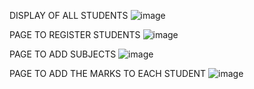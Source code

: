 DISPLAY OF ALL STUDENTS
![image](https://github.com/abhijeettrivedi1/student_database/assets/127127641/49b6042d-fafa-410f-8204-d2997a5f1d07)

PAGE TO REGISTER STUDENTS
![image](https://github.com/abhijeettrivedi1/student_database/assets/127127641/18c864a9-e766-48ab-affd-e40cf1beb3ce)


PAGE TO ADD SUBJECTS
![image](https://github.com/abhijeettrivedi1/student_database/assets/127127641/a0a0e155-0bf3-4f4c-ae46-0004510f2ba9)


PAGE TO ADD THE MARKS TO EACH STUDENT
![image](https://github.com/abhijeettrivedi1/student_database/assets/127127641/4db960b1-84a8-490c-89d4-3c33a9adecd0)




